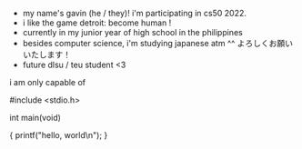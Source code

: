 - my name's gavin (he / they)! i'm participating in cs50 2022. 
- i like the game detroit: become human !
- currently in my junior year of high school in the philippines
- besides computer science, i'm studying japanese atm ^^ よろしくお願いいたします！
- future dlsu / teu student <3

i am only capable of

#include <stdio.h>

int main(void)

{
  printf("hello, world\n");
}

<!---
alskska/alskska is a ✨ special ✨ repository because its `README.md` (this file) appears on your GitHub profile.
You can click the Preview link to take a look at your changes.
--->
